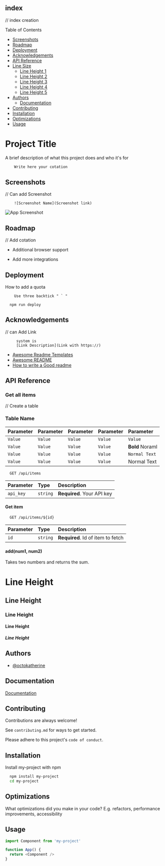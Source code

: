 
## index

// index creation

Table of Contents

* [Screenshots](#screenshots)
* [Roadmap](#roadmap)
* [Deployment](#deployment)
* [Acknowledgements](#acknowledgements)
* [API Reference](#aPIReference)
* [Line Size](#lineSize)
    * [Line Height 1](#lineHeight1)
    * [Line Height 2](#lineHeight2)
    * [Line Height 3](#lineHeight3)
    * [Line Height 4](#lineHeight4)
    * [Line Height 5](#lineHeight5)
* [Authors](#authors)
    * [Documentation](#documentation)
* [Contributing](#contributing)
* [Installation](#installation)
* [Optimizations](#optimizations)
* [Usage](#usage)

# Project Title 




A brief description of what this project does and who it's for

```bash
    Write here your cotation

```


## Screenshots

// Can add Screenshot
```
    ![Screenshot Name](Screenshot link)
```
![App Screenshot](https://via.placeholder.com/468x300?text=App+Screenshot+Here)


## Roadmap

// Add cotation

- Additional browser support

- Add more integrations


## Deployment

How to add a quota
```
    Use three backtick " ` "
```

```
  npm run deploy
```


## Acknowledgements


// can Add Link
   ```
        system is
        [Link Description](Link with https://)
   ```
 - [Awesome Readme Templates](https://awesomeopensource.com/project/elangosundar/awesome-README-templates)
 - [Awesome README](https://github.com/matiassingers/awesome-readme)
 - [How to write a Good readme](https://bulldogjob.com/news/449-how-to-write-a-good-readme-for-your-github-project)


## API Reference

### Get all items

// Create a table
### Table Name

| Parameter | Parameter | Parameter | Parameter | Parameter          |
| :-------- | :-------- | :-------- | :-------- | :----------------- |
| `Value`   | `Value`   | `Value`   | `Value`   | `Value`            |
| `Value`   | `Value`   | `Value`   | `Value`   | **Bold** Noraml    |
| `Value`   | `Value`   | `Value`   | `Value`   | `Normal Text`      |
| `Value`   | `Value`   | `Value`   | `Value`   |  Normal Text       |


```http
  GET /api/items
```

| Parameter | Type     | Description                |
| :-------- | :------- | :------------------------- |
| `api_key` | `string` | **Required**. Your API key |

#### Get item

```http
  GET /api/items/${id}
```

| Parameter | Type     | Description                       |
| :-------- | :------- | :-------------------------------- |
| `id`      | `string` | **Required**. Id of item to fetch |

#### add(num1, num2)

Takes two numbers and returns the sum.


# Line Height
## Line Height
### Line Height
#### Line Height
##### Line Height
## Authors

- [@octokatherine](https://www.github.com/octokatherine)

## Documentation

[Documentation](https://linktodocumentation)
## Contributing

Contributions are always welcome!

See `contributing.md` for ways to get started.

Please adhere to this project's `code of conduct`.


## Installation

Install my-project with npm

```bash
  npm install my-project
  cd my-project
```
    
## Optimizations

What optimizations did you make in your code? E.g. refactors, performance improvements, accessibility


## Usage

```javascript
import Component from 'my-project'

function App() {
  return <Component />
}
```

